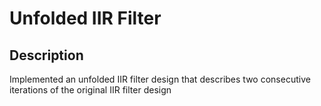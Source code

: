 # Unfolded IIR Filter

## Description
Implemented an unfolded IIR filter design that describes two consecutive iterations of the original IIR filter design